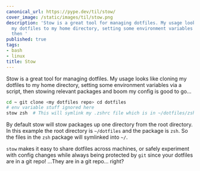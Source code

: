 ```yaml
---
canonical_url: https://pype.dev/til/stow/
cover_image: /static/images/til/stow.png
description: 'Stow is a great tool for managing dotfiles. My usage looks like cloning
  my dotfiles to my home directory, setting some environment variables via a script,
  then '
published: true
tags:
- bash
- linux
title: Stow
---
```


Stow is a great tool for managing dotfiles. My usage looks like cloning my dotfiles to my home directory, setting some environment variables via a script, then stowing relevant packages and boom my config is good to go...

```bash
cd ~ git clone <my dotfiles repo> cd dotfiles
# env variable stuff ignored here
stow zsh  # This will symlink my .zshrc file which is in ~/dotfiles/zsh to ~/.zshrc
```
By default stow will stow packages up one directory from the root directory.  In this example the root directory is `~/dotfiles` and the package is `zsh`. So the files in the `zsh` package will symlinked into `~/`.

`stow` makes it easy to share dotfiles across machines, or safely experiment with config changes while always being protected by `git` since your dotfiles are in a git repo!
...They are in a git repo... right?